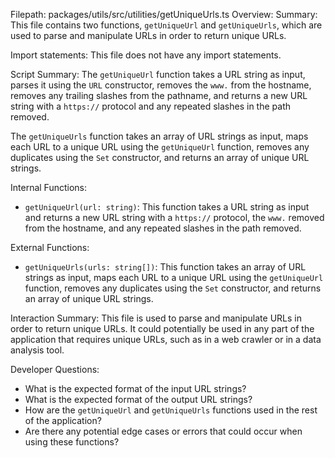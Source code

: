 Filepath: packages/utils/src/utilities/getUniqueUrls.ts
Overview: Summary:
This file contains two functions, `getUniqueUrl` and `getUniqueUrls`, which are used to parse and manipulate URLs in order to return unique URLs.

Import statements:
This file does not have any import statements.

Script Summary:
The `getUniqueUrl` function takes a URL string as input, parses it using the `URL` constructor, removes the `www.` from the hostname, removes any trailing slashes from the pathname, and returns a new URL string with a `https://` protocol and any repeated slashes in the path removed.

The `getUniqueUrls` function takes an array of URL strings as input, maps each URL to a unique URL using the `getUniqueUrl` function, removes any duplicates using the `Set` constructor, and returns an array of unique URL strings.

Internal Functions:
- `getUniqueUrl(url: string)`: This function takes a URL string as input and returns a new URL string with a `https://` protocol, the `www.` removed from the hostname, and any repeated slashes in the path removed.

External Functions:
- `getUniqueUrls(urls: string[])`: This function takes an array of URL strings as input, maps each URL to a unique URL using the `getUniqueUrl` function, removes any duplicates using the `Set` constructor, and returns an array of unique URL strings.

Interaction Summary:
This file is used to parse and manipulate URLs in order to return unique URLs. It could potentially be used in any part of the application that requires unique URLs, such as in a web crawler or in a data analysis tool.

Developer Questions:
- What is the expected format of the input URL strings?
- What is the expected format of the output URL strings?
- How are the `getUniqueUrl` and `getUniqueUrls` functions used in the rest of the application?
- Are there any potential edge cases or errors that could occur when using these functions?

